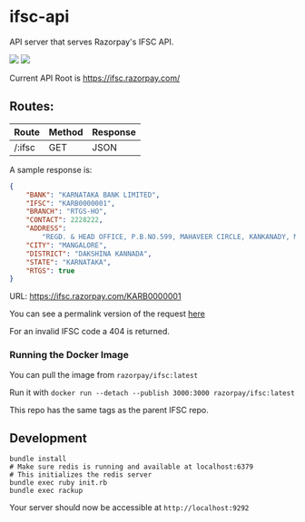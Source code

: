 # ifsc-api

API server that serves Razorpay's IFSC API.

[![](https://images.microbadger.com/badges/image/razorpay/ifsc:1.2.0.svg)](https://microbadger.com/images/razorpay/ifsc:1.2.0) [![](https://images.microbadger.com/badges/version/razorpay/ifsc:1.2.0.svg)](https://microbadger.com/images/razorpay/ifsc:1.2.0)

Current API Root is <https://ifsc.razorpay.com/>

## Routes:

| Route  | Method | Response |
| ------ | ------ | -------- |
| /:ifsc | GET    | JSON     |

A sample response is:

```json
{
    "BANK": "KARNATAKA BANK LIMITED",
    "IFSC": "KARB0000001",
    "BRANCH": "RTGS-HO",
    "CONTACT": 2228222,
    "ADDRESS":
        "REGD. & HEAD OFFICE, P.B.NO.599, MAHAVEER CIRCLE, KANKANADY, MANGALORE - 575002",
    "CITY": "MANGALORE",
    "DISTRICT": "DAKSHINA KANNADA",
    "STATE": "KARNATAKA",
    "RTGS": true
}
```

URL: <https://ifsc.razorpay.com/KARB0000001>

You can see a permalink version of the request [here](http://hurl.eu/hurls/e1d4d8d04d804d72a7506009d19cab583b6549e6/192c7eda180f9537d47e0abe8f7b7c7fa4b419db)

For an invalid IFSC code a 404 is returned.

### Running the Docker Image

You can pull the image from `razorpay/ifsc:latest`

Run it with `docker run --detach --publish 3000:3000 razorpay/ifsc:latest`

This repo has the same tags as the parent IFSC repo.

## Development

```
bundle install
# Make sure redis is running and available at localhost:6379
# This initializes the redis server
bundle exec ruby init.rb
bundle exec rackup
```

Your server should now be accessible at `http://localhost:9292`
